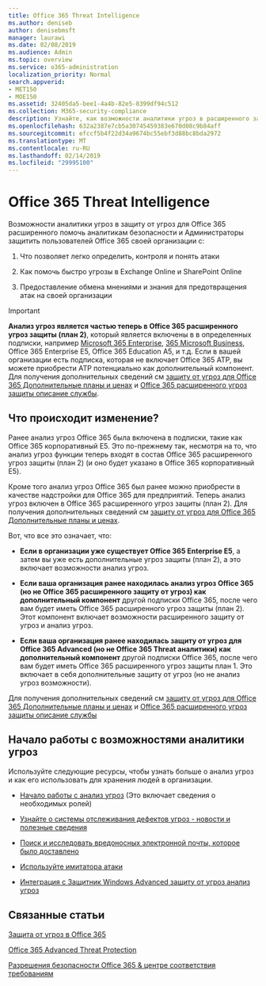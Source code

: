 ```yaml
---
title: Office 365 Threat Intelligence
ms.author: deniseb
author: denisebmsft
manager: laurawi
ms.date: 02/08/2019
ms.audience: Admin
ms.topic: overview
ms.service: o365-administration
localization_priority: Normal
search.appverid:
- MET150
- MOE150
ms.assetid: 32405da5-bee1-4a4b-82e5-8399df94c512
ms.collection: M365-security-compliance
description: Узнайте, как возможности аналитики угроз в расширенного защиту от угроз, которые помогут исследование угрозы, связанные с вашей организацией, реагировать на вредоносные программы, фишинга и других атак, обнаруженных в Office 365 от вашего имени и поиск индикаторы угроз.
ms.openlocfilehash: 632a2387e7cb5a30745459383e670d08c9b84aff
ms.sourcegitcommit: efccf5b4f22d34a9674bc55ebf3d88bc8bda2972
ms.translationtype: MT
ms.contentlocale: ru-RU
ms.lasthandoff: 02/14/2019
ms.locfileid: "29995100"
---
```

# <a name="office-365-threat-intelligence"></a>Office 365 Threat Intelligence

Возможности аналитики угроз в защиту от угроз для Office 365 расширенного помочь аналитикам безопасности и Администраторы защитить пользователей Office 365 своей организации с:
  
1. Что позволяет легко определить, контроля и понять атаки
    
2. Как помочь быстро угрозы в Exchange Online и SharePoint Online
    
3. Предоставление обмена мнениями и знания для предотвращения атак на своей организации
    
> [!IMPORTANT]
> **Анализ угроз является частью теперь в Office 365 расширенного угроз защиты (план 2)**, который является включены в в определенных подписки, например [Microsoft 365 Enterprise](https://www.microsoft.com/microsoft-365/enterprise/home), [365 Microsoft Business](https://www.microsoft.com/microsoft-365/business), Office 365 Enterprise E5, Office 365 Education A5, и т.д. Если в вашей организации есть подписка, которая не включает Office 365 ATP, вы можете приобрести ATP потенциально как дополнительный компонент. Для получения дополнительных сведений см [защиту от угроз для Office 365 Дополнительные планы и ценах](https://products.office.com/exchange/advance-threat-protection) и [Office 365 расширенного угроз защиты описание службы](https://docs.microsoft.com/en-us/office365/servicedescriptions/office-365-advanced-threat-protection-service-description#whats-new-in-office-365-advanced-threat-protection-atp). 
  
## <a name="whats-changing"></a>Что происходит изменение?

Ранее анализ угроз Office 365 была включена в подписки, такие как Office 365 корпоративный E5. Это по-прежнему так, несмотря на то, что анализ угроз функции теперь входят в состав Office 365 расширенного угроз защиты (план 2) (и оно будет указано в Office 365 корпоративный E5). 

Кроме того анализ угроз Office 365 был ранее можно приобрести в качестве надстройки для Office 365 для предприятий. Теперь анализ угроз включен в Office 365 расширенного угроз защиты (план 2). Для получения дополнительных сведений см [защиту от угроз для Office 365 Дополнительные планы и ценах](https://products.office.com/exchange/advance-threat-protection).

Вот, что все это означает, что:

- **Если в организации уже существует Office 365 Enterprise E5**, а затем вы уже есть дополнительные угроз защиты (план 2), а это включает возможности анализ угроз.

- **Если ваша организация ранее находилась анализ угроз Office 365 (но не Office 365 расширенного защиту от угроз) как дополнительный компонент** другой подписки Office 365, после чего вам будет иметь Office 365 расширенного угроз защиты (план 2). Этот компонент включает возможности расширенного защиту от угроз и анализ угроз. 

- **Если ваша организация ранее находилась защиту от угроз для Office 365 Advanced (но не Office 365 Threat аналитики) как дополнительный компонент** другой подписки Office 365, после чего вам будет иметь Office 365 расширенного угроз защиты план 1. Это включает в себя дополнительные защиту от угроз (но не анализ угроз возможности).

Для получения дополнительных сведений см [защиту от угроз для Office 365 Дополнительные планы и ценах](https://products.office.com/exchange/advance-threat-protection) и [Office 365 расширенного угроз защиты описание службы](https://docs.microsoft.com/en-us/office365/servicedescriptions/office-365-advanced-threat-protection-service-description#whats-new-in-office-365-advanced-threat-protection-atp)

## <a name="get-started-with-threat-intelligence-capabilities"></a>Начало работы с возможностями аналитики угроз

Используйте следующие ресурсы, чтобы узнать больше о анализ угроз и как его использовать для хранения людей в организации.
  
- [Начало работы с анализ угроз](get-started-with-ti.md) (Это включает сведения о необходимых ролей) 
    
- [Узнайте о системы отслеживания дефектов угроз - новости и полезные сведения](threat-trackers.md)
    
- [Поиск и исследовать вредоносных электронной почты, которое было доставлено](investigate-malicious-email-that-was-delivered.md)
    
- [Используйте имитатора атаки](attack-simulator.md)
    
- [Интеграция с Защитник Windows Advanced защиту от угроз анализ угроз](integrate-office-365-ti-with-wdatp.md)
    
## <a name="related-topics"></a>Связанные статьи

[Защита от угроз в Office 365](protect-against-threats.md)
  
[Office 365 Advanced Threat Protection](office-365-atp.md)
  
[Разрешения безопасности Office 365 &amp; центре соответствия требованиям](permissions-in-the-security-and-compliance-center.md)
  

